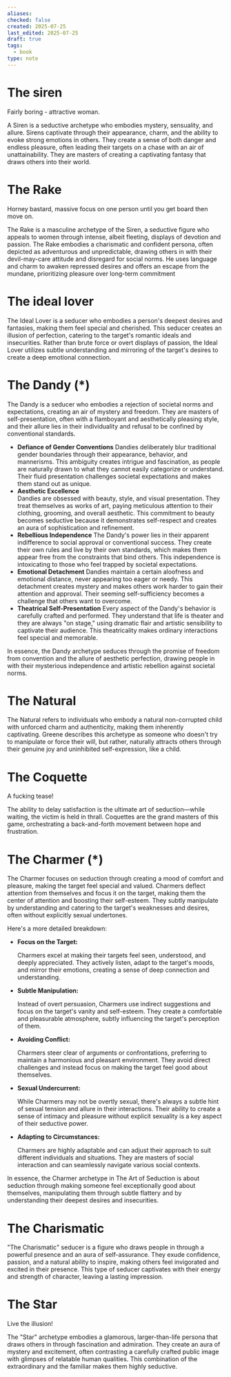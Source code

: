 ```yaml
---
aliases: 
checked: false
created: 2025-07-25
last_edited: 2025-07-25
draft: true
tags:
  - book
type: note
---
```

# The siren

Fairly boring - attractive woman.

A Siren is a seductive archetype who embodies mystery, sensuality, and allure. Sirens captivate through their appearance, charm, and the ability to evoke strong emotions in others. They create a sense of both danger and endless pleasure, often leading their targets on a chase with an air of unattainability. They are masters of creating a captivating fantasy that draws others into their world.

# The Rake

Horney bastard, massive focus on one person until you get board then move on.

The Rake is a masculine archetype of the Siren, a seductive figure who appeals to women through intense, albeit fleeting, displays of devotion and passion. The Rake embodies a charismatic and confident persona, often depicted as adventurous and unpredictable, drawing others in with their devil-may-care attitude and disregard for social norms. He uses language and charm to awaken repressed desires and offers an escape from the mundane, prioritizing pleasure over long-term commitment

# The ideal lover

The Ideal Lover is a seducer who embodies a person's deepest desires and fantasies, making them feel special and cherished. This seducer creates an illusion of perfection, catering to the target's romantic ideals and insecurities. Rather than brute force or overt displays of passion, the Ideal Lover utilizes subtle understanding and mirroring of the target's desires to create a deep emotional connection.

# The Dandy (\*)

The Dandy is a seducer who embodies a rejection of societal norms and expectations, creating an air of mystery and freedom. They are masters of self-presentation, often with a flamboyant and aesthetically pleasing style, and their allure lies in their individuality and refusal to be confined by conventional standards.

- **Defiance of Gender Conventions**
	Dandies deliberately blur traditional gender boundaries through their appearance, behavior, and mannerisms. This ambiguity creates intrigue and fascination, as people are naturally drawn to what they cannot easily categorize or understand. Their fluid presentation challenges societal expectations and makes them stand out as unique.
- **Aesthetic Excellence**   
	Dandies are obsessed with beauty, style, and visual presentation. They treat themselves as works of art, paying meticulous attention to their clothing, grooming, and overall aesthetic. This commitment to beauty becomes seductive because it demonstrates self-respect and creates an aura of sophistication and refinement.
- **Rebellious Independence**
	The Dandy's power lies in their apparent indifference to social approval or conventional success. They create their own rules and live by their own standards, which makes them appear free from the constraints that bind others. This independence is intoxicating to those who feel trapped by societal expectations.
- **Emotional Detachment**
	Dandies maintain a certain aloofness and emotional distance, never appearing too eager or needy. This detachment creates mystery and makes others work harder to gain their attention and approval. Their seeming self-sufficiency becomes a challenge that others want to overcome.
- **Theatrical Self-Presentation**
	Every aspect of the Dandy's behavior is carefully crafted and performed. They understand that life is theater and they are always "on stage," using dramatic flair and artistic sensibility to captivate their audience. This theatricality makes ordinary interactions feel special and memorable.

In essence, the Dandy archetype seduces through the promise of freedom from convention and the allure of aesthetic perfection, drawing people in with their mysterious independence and artistic rebellion against societal norms.

# The Natural

The Natural refers to individuals who embody a natural non-corrupted child with unforced charm and authenticity, making them inherently captivating. Greene describes this archetype as someone who doesn't try to manipulate or force their will, but rather, naturally attracts others through their genuine joy and uninhibited self-expression, like a child.

# The Coquette

A fucking tease!

The ability to delay satisfaction is the ultimate art of seduction—while waiting, the victim is held in thrall. Coquettes are the grand masters of this game, orchestrating a back-and-forth movement between hope and frustration.

# The Charmer (\*)

The Charmer focuses on seduction through creating a mood of comfort and pleasure, making the target feel special and valued. Charmers deflect attention from themselves and focus it on the target, making them the center of attention and boosting their self-esteem. They subtly manipulate by understanding and catering to the target's weaknesses and desires, often without explicitly sexual undertones. 

Here's a more detailed breakdown:

- **Focus on the Target:**
    
    Charmers excel at making their targets feel seen, understood, and deeply appreciated. They actively listen, adapt to the target's moods, and mirror their emotions, creating a sense of deep connection and understanding. 
    
- **Subtle Manipulation:**
    
    Instead of overt persuasion, Charmers use indirect suggestions and focus on the target's vanity and self-esteem. They create a comfortable and pleasurable atmosphere, subtly influencing the target's perception of them. 
    
- **Avoiding Conflict:**
    
    Charmers steer clear of arguments or confrontations, preferring to maintain a harmonious and pleasant environment. They avoid direct challenges and instead focus on making the target feel good about themselves. 
    
- **Sexual Undercurrent:**
    
    While Charmers may not be overtly sexual, there's always a subtle hint of sexual tension and allure in their interactions. Their ability to create a sense of intimacy and pleasure without explicit sexuality is a key aspect of their seductive power. 
    
- **Adapting to Circumstances:**
    
    Charmers are highly adaptable and can adjust their approach to suit different individuals and situations. They are masters of social interaction and can seamlessly navigate various social contexts. 
    

In essence, the Charmer archetype in The Art of Seduction is about seduction through making someone feel exceptionally good about themselves, manipulating them through subtle flattery and by understanding their deepest desires and insecurities.

# The Charismatic

"The Charismatic" seducer is a figure who draws people in through a powerful presence and an aura of self-assurance. They exude confidence, passion, and a natural ability to inspire, making others feel invigorated and excited in their presence. This type of seducer captivates with their energy and strength of character, leaving a lasting impression.

# The Star

Live the illusion!

The "Star" archetype embodies a glamorous, larger-than-life persona that draws others in through fascination and admiration. They create an aura of mystery and excitement, often contrasting a carefully crafted public image with glimpses of relatable human qualities. This combination of the extraordinary and the familiar makes them highly seductive.